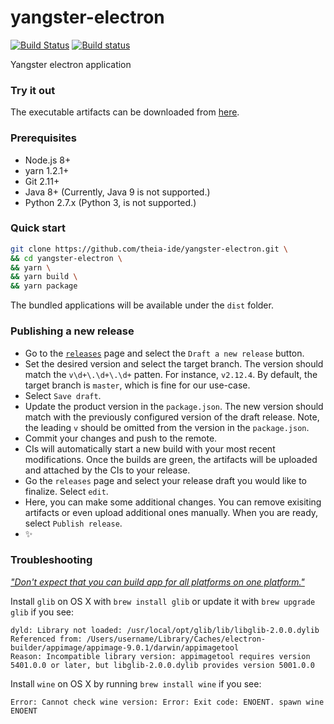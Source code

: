 # yangster-electron
[![Build Status](https://travis-ci.org/theia-ide/yangster-electron.svg?branch=master)](https://travis-ci.org/theia-ide/yangster-electron)
[![Build status](https://ci.appveyor.com/api/projects/status/vx1e99g4ey9m73as/branch/master?svg=true)](https://ci.appveyor.com/project/kittaakos/yangster-electron/branch/master)

Yangster electron application

### Try it out
The executable artifacts can be downloaded from [here](https://github.com/theia-ide/yangster-electron/releases/latest).

### Prerequisites
 - Node.js 8+
 - yarn 1.2.1+
 - Git 2.11+
 - Java 8+ (Currently, Java 9 is not supported.)
 - Python 2.7.x (Python 3, is not supported.)

### Quick start
```bash
git clone https://github.com/theia-ide/yangster-electron.git \
&& cd yangster-electron \
&& yarn \
&& yarn build \
&& yarn package
```

The bundled applications will be available under the `dist` folder.

### Publishing a new release
 - Go to the [`releases`](https://github.com/theia-ide/yangster-electron/releases) page and select the `Draft a new release` button.
 - Set the desired version and select the target branch. The version should match the `v\d+\.\d+\.\d+` patten. For instance, `v2.12.4`. By default, the target branch is `master`, which is fine for our use-case.
 - Select `Save draft`.
 - Update the product version in the `package.json`. The new version should match with the previously configured version of the draft release. Note, the leading `v` should be omitted from the version in the `package.json`.
 - Commit your changes and push to the remote.
 - CIs will automatically start a new build with your most recent modifications. Once the builds are green, the artifacts will be uploaded and attached by the CIs to your release.
 - Go the `releases` page and select your release draft you would like to finalize. Select `edit`.
 - Here, you can make some additional changes. You can remove exisiting artifacts or even upload additional ones manually. When you are ready, select `Publish release`. 
 - :sparkles:

### Troubleshooting

[_"Don't expect that you can build app for all platforms on one platform."_](https://www.electron.build/multi-platform-build)

Install `glib` on OS X with `brew install glib` or update it with `brew upgrade glib` if you see:
```
dyld: Library not loaded: /usr/local/opt/glib/lib/libglib-2.0.0.dylib
Referenced from: /Users/username/Library/Caches/electron-builder/appimage/appimage-9.0.1/darwin/appimagetool
Reason: Incompatible library version: appimagetool requires version 5401.0.0 or later, but libglib-2.0.0.dylib provides version 5001.0.0
```

Install `wine` on OS X by running `brew install wine` if you see:
```
Error: Cannot check wine version: Error: Exit code: ENOENT. spawn wine ENOENT
